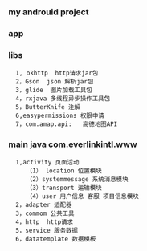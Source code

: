 ### my androuid project
  ### app
   ###  libs
      1, okhttp  http请求jar包
      2，Gson  json 解析jar包
      3，glide  图片加载工具包
      4，rxjava 多线程异步操作工具包
      5，ButterKnife 注解
      6,easypermissions 权限申请
      7，com.amap.api:   高德地图API
   ### main  java com.everlinkintl.www
      1,activity 页面活动
         （1） location 位置模块
         （2）systemmessage 系统消息模块
         （3）transport 运输模块
         （4）user 用户信息 客服 项目信息模块
      2，adapter 适配器
      3，commom 公共工具
      4，http  http请求
      5，service 服务数据
      6，datatemplate 数据模板